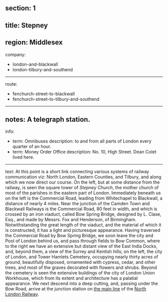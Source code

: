 section: 1
----
title: Stepney
----
region: Middlesex
----
company:
- london-and-blackwall
- london-tilbury-and-southend
----
route:
- fenchurch-street-to-blackwall
- fenchurch-street-to-tilbury-and-southend
----
notes: A telegraph station.
----
info:
- term: Omnibuses
  description: to and from all parts of London every quarter of an hour.
- term: Money Order Office
  description: No. 10, High Street. Dean Colet lived here.
----
text: At this point is a short link connecting various systems of railway communication viz: North London, Eastern Counties, and Tilbury, and along which we now direct our course. On the left, but at some distance from the railway, is seen the square tower of *Stepney Church*, the mother church of most of the parishes in the eastern part of London. Immediately beneath us on the left is the Commercial Road, leading from Whitechapel to Blackwall, a distance of nearly 4 miles. Near the junction of the Camden Town and Blackwall Railways is the Commercial Road, 80 feet in width, and which is crossed by an iron viaduct, called Bow Spring Bridge, designed by L. Clase, Esq., and made by Messrs. Fox and Henderson, of Birmingham. Notwithstanding the great length of the viaduct, and the material of which it is constructed, it has a light and picturesque appearance. Having traversed the Commercial Road by Bow Spring Bridge, we soon leave the city and Pool of London behind us, and pass through fields to Bow Common, where to the right we have an extensive but distant view of the East India Docks, and, beyond them, a view of the Surrey and Kentish hills; on the left, the city of London, and Tower Hamlets Cemetery, occupying nearly thirty acres of ground, beautifully disposed, ornamented with cypress, cedar, and other trees, and most of the graves decorated with flowers and shrubs. Beyond the cemetery is seen the extensive buildings of the city of London Union Workhouse, which from its extent and architecture has a palatial appearance. We next descend into a deep cutting, and, passing under the Bow Road, arrive at the junction station on [the main line](/routes/fenchurch-street-to-chalk-farm) of the [North London Railway](/companies/north-london).
